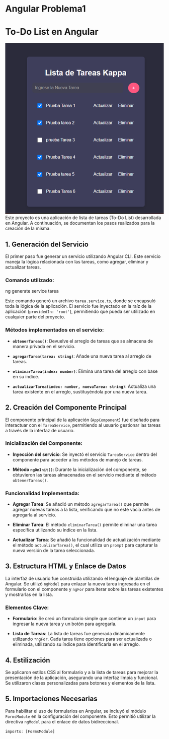 # Angular Problema1
# To-Do List en Angular
![Problema 1 -Angular To-do-List](./img/problema1-angular.png)
Este proyecto es una aplicación de lista de tareas (To-Do List) desarrollada en Angular. A continuación, se documentan los pasos realizados para la creación de la misma.

## 1. Generación del Servicio

El primer paso fue generar un servicio utilizando Angular CLI. Este servicio maneja la lógica relacionada con las tareas, como agregar, eliminar y actualizar tareas.

### Comando utilizado:
ng generate service tarea 


Este comando generó un archivo `tarea.service.ts`, donde se encapsuló toda la lógica de la aplicación. El servicio fue inyectado en la raíz de la aplicación (`providedIn: 'root'`), permitiendo que pueda ser utilizado en cualquier parte del proyecto.

### Métodos implementados en el servicio:

- **`obtenerTareas()`**: Devuelve el arreglo de tareas que se almacena de manera privada en el servicio.
  
- **`agregarTarea(tarea: string)`**: Añade una nueva tarea al arreglo de tareas.

- **`eliminarTarea(index: number)`**: Elimina una tarea del arreglo con base en su índice.

- **`actualizarTarea(index: number, nuevaTarea: string)`**: Actualiza una tarea existente en el arreglo, sustituyéndola por una nueva tarea.

## 2. Creación del Componente Principal

El componente principal de la aplicación (`AppComponent`) fue diseñado para interactuar con el `TareaService`, permitiendo al usuario gestionar las tareas a través de la interfaz de usuario.

### Inicialización del Componente:

- **Inyección del servicio**: Se inyectó el servicio `TareaService` dentro del componente para acceder a los métodos de manejo de tareas.
  
- **Método `ngOnInit()`**: Durante la inicialización del componente, se obtuvieron las tareas almacenadas en el servicio mediante el método `obtenerTareas()`.

### Funcionalidad Implementada:

- **Agregar Tarea**: Se añadió un método `agregarTarea()` que permite agregar nuevas tareas a la lista, verificando que no esté vacía antes de agregarla al servicio.

- **Eliminar Tarea**: El método `eliminarTarea()` permite eliminar una tarea específica utilizando su índice en la lista.

- **Actualizar Tarea**: Se añadió la funcionalidad de actualización mediante el método `actualizarTarea()`, el cual utiliza un `prompt` para capturar la nueva versión de la tarea seleccionada.

## 3. Estructura HTML y Enlace de Datos

La interfaz de usuario fue construida utilizando el lenguaje de plantillas de Angular. Se utilizó `ngModel` para enlazar la nueva tarea ingresada en el formulario con el componente y `ngFor` para iterar sobre las tareas existentes y mostrarlas en la lista.

### Elementos Clave:

- **Formulario**: Se creó un formulario simple que contiene un `input` para ingresar la nueva tarea y un botón para agregarla.

- **Lista de Tareas**: La lista de tareas fue generada dinámicamente utilizando `*ngFor`. Cada tarea tiene opciones para ser actualizada o eliminada, utilizando su índice para identificarla en el arreglo.

## 4. Estilización

Se aplicaron estilos CSS al formulario y a la lista de tareas para mejorar la presentación de la aplicación, asegurando una interfaz limpia y funcional. Se utilizaron clases personalizadas para botones y elementos de la lista.

## 5. Importaciones Necesarias

Para habilitar el uso de formularios en Angular, se incluyó el módulo `FormsModule` en la configuración del componente. Esto permitió utilizar la directiva `ngModel` para el enlace de datos bidireccional.

```typescript
imports: [FormsModule]
 
